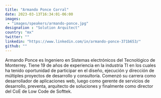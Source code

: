```yaml
---
title: "Armando Ponce Corral"
date: 2023-03-13T16:34:01-06:00
images:
 - "images/speakers/armando-ponce.jpg"
designation : "Solution Arquitect"
country: "mx"
twitter: ""
linkedin: "https://www.linkedin.com/in/armando-ponce-371b653/"
github: ""
---
```


Armando Ponce es Ingeniero en Sistemas electrónicos del Tecnológico de Monterrey. Tiene 19 de años de experiencia en la industria TI en los cuales ha tenido oportunidad de participar  en el diseño, ejecución y dirección de múltiples proyectos de desarrollo y consultoría. Comenzó su carrera como desarrollador de aplicaciones web, luego como gerente de servicios de desarrollo, preventa, arquitecto de soluciones y finalmente como director del CoE de Low Code de Softtek.
